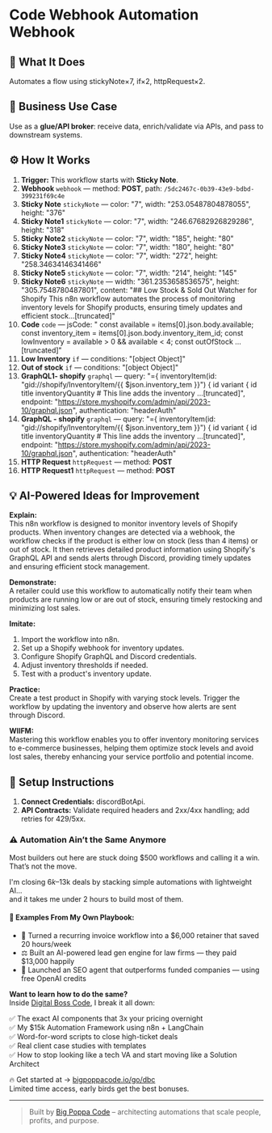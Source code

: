 # Code Webhook Automation Webhook
  ## 🚀 What It Does
  Automates a flow using stickyNote×7, if×2, httpRequest×2.
  
  ## 💼 Business Use Case
  Use as a **glue/API broker**: receive data, enrich/validate via APIs, and pass to downstream systems.
  
  ## ⚙️ How It Works
  1. **Trigger:** This workflow starts with **Sticky Note**.
  2. **Webhook** `webhook` — method: **POST**, path: `/5dc2467c-0b39-43e9-bdbd-399231f69c4e`
3. **Sticky Note** `stickyNote` — color: "7", width: "253.05487804878055", height: "376"
4. **Sticky Note1** `stickyNote` — color: "7", width: "246.67682926829286", height: "318"
5. **Sticky Note2** `stickyNote` — color: "7", width: "185", height: "80"
6. **Sticky Note3** `stickyNote` — color: "7", width: "180", height: "80"
7. **Sticky Note4** `stickyNote` — color: "7", width: "272", height: "258.34634146341466"
8. **Sticky Note5** `stickyNote` — color: "7", width: "214", height: "145"
9. **Sticky Note6** `stickyNote` — width: "361.2353658536575", height: "305.7548780487801", content: "## Low Stock & Sold Out Watcher for Shopify
This n8n workflow automates the process of monitoring inventory levels for Shopify products, ensuring timely updates and efficient stock…[truncated]"
10. **Code** `code` — jsCode: "
const available = items[0].json.body.available;
const inventory_item = items[0].json.body.inventory_item_id;
const lowInventory = available > 0 && available < 4;
const outOfStock …[truncated]"
11. **Low Inventory** `if` — conditions: "[object Object]"
12. **Out of stock** `if` — conditions: "[object Object]"
13. **GraphQL1- shopify** `graphql` — query: "={
  inventoryItem(id: "gid://shopify/InventoryItem/{{ $json.inventory_tem }}") {
    id
    variant {
      id
      title
      inventoryQuantity  # This line adds the inventory …[truncated]", endpoint: "https://store.myshopify.com/admin/api/2023-10/graphql.json", authentication: "headerAuth"
14. **GraphQL -  shopify** `graphql` — query: "={
  inventoryItem(id: "gid://shopify/InventoryItem/{{ $json.inventory_tem }}") {
    id
    variant {
      id
      title
      inventoryQuantity  # This line adds the inventory …[truncated]", endpoint: "https://store.myshopify.com/admin/api/2023-10/graphql.json", authentication: "headerAuth"
15. **HTTP Request** `httpRequest` — method: **POST**
16. **HTTP Request1** `httpRequest` — method: **POST**
  
  ## 💡 AI-Powered Ideas for Improvement
  **Explain:**  
This n8n workflow is designed to monitor inventory levels of Shopify products. When inventory changes are detected via a webhook, the workflow checks if the product is either low on stock (less than 4 items) or out of stock. It then retrieves detailed product information using Shopify's GraphQL API and sends alerts through Discord, providing timely updates and ensuring efficient stock management.

**Demonstrate:**  
A retailer could use this workflow to automatically notify their team when products are running low or are out of stock, ensuring timely restocking and minimizing lost sales.

**Imitate:**  
1. Import the workflow into n8n.  
2. Set up a Shopify webhook for inventory updates.  
3. Configure Shopify GraphQL and Discord credentials.  
4. Adjust inventory thresholds if needed.  
5. Test with a product's inventory update.

**Practice:**  
Create a test product in Shopify with varying stock levels. Trigger the workflow by updating the inventory and observe how alerts are sent through Discord.

**WIIFM:**  
Mastering this workflow enables you to offer inventory monitoring services to e-commerce businesses, helping them optimize stock levels and avoid lost sales, thereby enhancing your service portfolio and potential income.
  
  ## 🔧 Setup Instructions
  1. **Connect Credentials:** discordBotApi.
2. **API Contracts:** Validate required headers and 2xx/4xx handling; add retries for 429/5xx.
  
### ⚠️ Automation Ain’t the Same Anymore

Most builders out here are stuck doing $500 workflows and calling it a win.  
That’s not the move.  

I'm closing $6k–$13k deals by stacking simple automations with lightweight AI...  
and it takes me under 2 hours to build most of them.

#### 🧠 Examples From My Own Playbook:
- 🔁 Turned a recurring invoice workflow into a $6,000 retainer that saved 20 hours/week  
- ⚖️ Built an AI-powered lead gen engine for law firms — they paid $13,000 happily  
- 🚀 Launched an SEO agent that outperforms funded companies — using free OpenAI credits  

**Want to learn how to do the same?**  
Inside [Digital Boss Code](https://bigpoppacode.io/go/dbc), I break it all down:

✅ The exact AI components that 3x your pricing overnight  
✅ My $15k Automation Framework using n8n + LangChain  
✅ Word-for-word scripts to close high-ticket deals  
✅ Real client case studies with templates  
✅ How to stop looking like a tech VA and start moving like a Solution Architect  

🔥 Get started at → [bigpoppacode.io/go/dbc](https://bigpoppacode.io/go/dbc)  
Limited time access, early birds get the best bonuses.

---
> Built by [Big Poppa Code](https://bigpoppacode.io) – architecting automations that scale people, profits, and purpose.
  